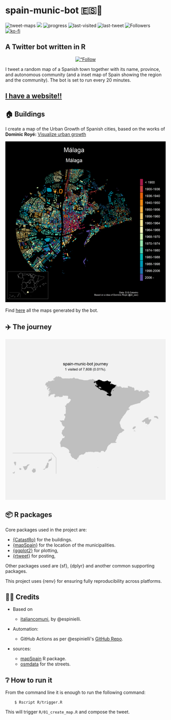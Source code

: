 # spain-munic-bot :es::robot:

![tweet-maps](https://github.com/dieghernan/spain-munic-bot/workflows/last-tweet/badge.svg)
![](https://img.shields.io/badge/active-since%202021%E2%80%9302%E2%80%9328-brightgreen)
![progress](https://img.shields.io/badge/dynamic/json?color=blue&label=progress&query=%2524.progress%5B%253A1%5D&url=https%253A%252F%252Fdieghernan.github.io%252Fspain-munic-bot%252Fassets%252Flasttweet.json)
![last-visited](https://img.shields.io/badge/dynamic/json?color=yellow&label=last%20visited&query=%2524.lastseen%5B%253A1%5D&url=https%253A%252F%252Fdieghernan.github.io%252Fspain-munic-bot%252Fassets%252Flasttweet.json&style=social)
![last-tweet](https://img.shields.io/badge/dynamic/json?color=yellow&label=last%20tweet&query=%2524.lasttweet%5B%253A1%5D&url=https%253A%252F%252Fdieghernan.github.io%252Fspain-munic-bot%252Fassets%252Flasttweet.json&style=social&logo=twitter)
![Followers](https://img.shields.io/twitter/follow/spainmunic?label=Followers&style=social)
[![ko-fi](https://img.shields.io/badge/buy%20me%20a%20coffee-donate-yellow.svg)](https://ko-fi.com/dieghernan)

## A Twitter bot written in R

<p align="center">
<a href="https://twitter.com/spainmunic"><img src="https://img.shields.io/badge/Follow-%40spainmunic-blue?style=flat&labelColor=1DA1F2&color=1DA1F2&logo=twitter&logoColor=white" alt=“Follow me" height=25 ></a>
</p>

I tweet a random map of a Spanish town together with its name, province, and
autonomous community (and a inset map of Spain showing the region and the
community). The bot is set to run every 20 minutes.

## [I have a website!!](https://dieghernan.github.io/spain-munic-bot/)

## **:house: Buildings**

I create a map of the Urban Growth of Spanish cities, based on the works of
**Dominic Royé:** [Visualize urban
growth](https://dominicroye.github.io/en/2019/visualize-urban-growth/)

![sample](assets/img/sample.png)

Find
[here](https://github.com/dieghernan/spain-munic-bot/blob/main/assets/datalog.csv)
all the maps generated by the bot.

## :airplane: The journey

![journey](assets/img/journey.png)

## :package: R packages

Core packages used in the project are:

-   [{CatastRo}](https://ropenspain.github.io/CatastRo/) for the buildings.
-   [{mapSpain}](https://ropenspain.github.io/mapSpain/) for the location of the
    municipalities.
-   [{ggplot2}](https://ggplot2.tidyverse.org/) for plotting,
-   [{rtweet}](https://docs.ropensci.org/rtweet/) for posting,

Other packages used are {sf}, {dplyr} and another common supporting packages.

This project uses {renv} for ensuring fully reproducibility across platforms.

## 🙌🏻 Credits

-   Based on

    -   [italiancomuni](https://twitter.com/italiancomuni), by \@espinielli.

-   Automation:

    -   GitHub Actions as per \@espinielli's [GitHub
        Repo](https://github.com/espinielli/italian-comuni-bot).

-   sources:

    -   [mapSpain](https://ropenspain.github.io/mapSpain/) R package.
    -   [osmdata](https://docs.ropensci.org/osmdata/) for the streets.

## :grey_question: How to run it

From the command line it is enough to run the following command:

        $ Rscript R/trigger.R

This will trigger `R/01_create_map.R` and compose the tweet.

